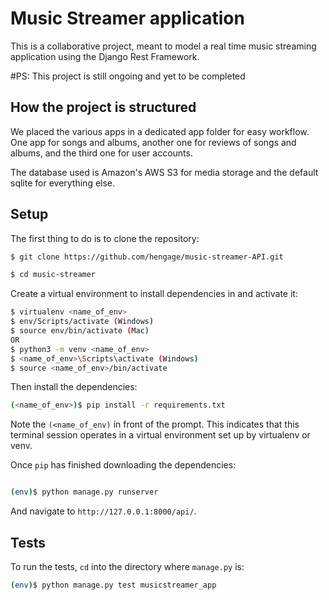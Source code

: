 # Music Streamer application

This is a collaborative project, meant to model a real time music streaming application using the Django Rest Framework. 

#PS: This project is still ongoing and yet to be completed

## How the project is structured
We placed the various apps in a dedicated app folder for easy workflow.
One app for songs and albums, another one for reviews of songs and albums, and the third one 
for user accounts. 

The database used is Amazon's AWS S3 for media storage and the default sqlite for everything else.

## Setup

The first thing to do is to clone the repository:

```sh
$ git clone https://github.com/hengage/music-streamer-API.git

$ cd music-streamer
```

Create a virtual environment to install dependencies in and activate it:

```sh
$ virtualenv <name_of_env>
$ env/Scripts/activate (Windows)
$ source env/bin/activate (Mac)
OR
$ python3 -m venv <name_of_env>
$ <name_of_env>\Scripts\activate (Windows)
$ source <name_of_env>/bin/activate
```

Then install the dependencies:

```sh
(<name_of_env>)$ pip install -r requirements.txt
```
Note the `(<name_of_env)` in front of the prompt. This indicates that this terminal
session operates in a virtual environment set up by virtualenv or venv.

Once `pip` has finished downloading the dependencies:
```sh

(env)$ python manage.py runserver
```
And navigate to `http://127.0.0.1:8000/api/`.


## Tests

To run the tests, `cd` into the directory where `manage.py` is:
```sh
(env)$ python manage.py test musicstreamer_app
```
